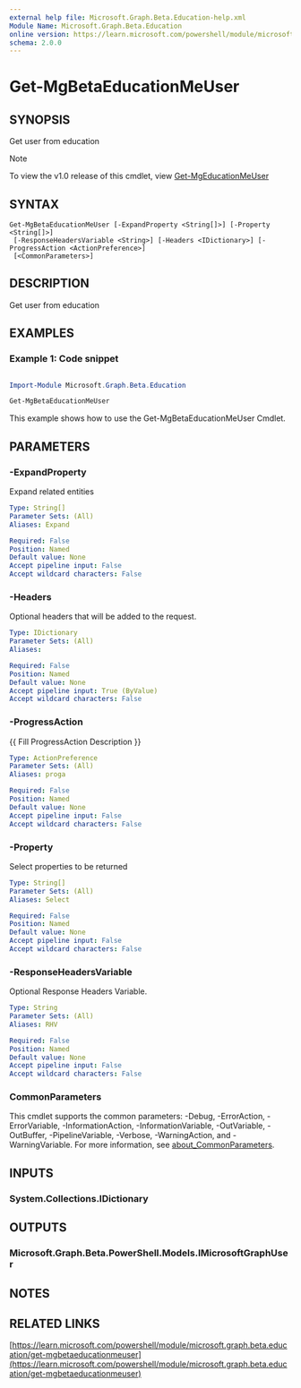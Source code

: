 ```yaml
---
external help file: Microsoft.Graph.Beta.Education-help.xml
Module Name: Microsoft.Graph.Beta.Education
online version: https://learn.microsoft.com/powershell/module/microsoft.graph.beta.education/get-mgbetaeducationmeuser
schema: 2.0.0
---
```


# Get-MgBetaEducationMeUser

## SYNOPSIS
Get user from education

> [!NOTE]
> To view the v1.0 release of this cmdlet, view [Get-MgEducationMeUser](/powershell/module/Microsoft.Graph.Education/Get-MgEducationMeUser?view=graph-powershell-1.0)

## SYNTAX

```
Get-MgBetaEducationMeUser [-ExpandProperty <String[]>] [-Property <String[]>]
 [-ResponseHeadersVariable <String>] [-Headers <IDictionary>] [-ProgressAction <ActionPreference>]
 [<CommonParameters>]
```

## DESCRIPTION
Get user from education

## EXAMPLES
### Example 1: Code snippet

```powershell

Import-Module Microsoft.Graph.Beta.Education

Get-MgBetaEducationMeUser

```
This example shows how to use the Get-MgBetaEducationMeUser Cmdlet.


## PARAMETERS

### -ExpandProperty
Expand related entities

```yaml
Type: String[]
Parameter Sets: (All)
Aliases: Expand

Required: False
Position: Named
Default value: None
Accept pipeline input: False
Accept wildcard characters: False
```

### -Headers
Optional headers that will be added to the request.

```yaml
Type: IDictionary
Parameter Sets: (All)
Aliases:

Required: False
Position: Named
Default value: None
Accept pipeline input: True (ByValue)
Accept wildcard characters: False
```

### -ProgressAction
{{ Fill ProgressAction Description }}

```yaml
Type: ActionPreference
Parameter Sets: (All)
Aliases: proga

Required: False
Position: Named
Default value: None
Accept pipeline input: False
Accept wildcard characters: False
```

### -Property
Select properties to be returned

```yaml
Type: String[]
Parameter Sets: (All)
Aliases: Select

Required: False
Position: Named
Default value: None
Accept pipeline input: False
Accept wildcard characters: False
```

### -ResponseHeadersVariable
Optional Response Headers Variable.

```yaml
Type: String
Parameter Sets: (All)
Aliases: RHV

Required: False
Position: Named
Default value: None
Accept pipeline input: False
Accept wildcard characters: False
```

### CommonParameters
This cmdlet supports the common parameters: -Debug, -ErrorAction, -ErrorVariable, -InformationAction, -InformationVariable, -OutVariable, -OutBuffer, -PipelineVariable, -Verbose, -WarningAction, and -WarningVariable. For more information, see [about_CommonParameters](http://go.microsoft.com/fwlink/?LinkID=113216).

## INPUTS

### System.Collections.IDictionary
## OUTPUTS

### Microsoft.Graph.Beta.PowerShell.Models.IMicrosoftGraphUser
## NOTES

## RELATED LINKS

[https://learn.microsoft.com/powershell/module/microsoft.graph.beta.education/get-mgbetaeducationmeuser](https://learn.microsoft.com/powershell/module/microsoft.graph.beta.education/get-mgbetaeducationmeuser)




